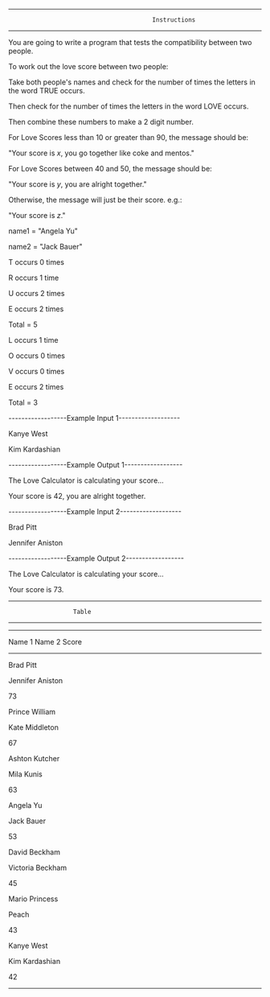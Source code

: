 
______________________________________________________________________________________________________________

                                            Instructions
                                            
_______________________________________________________________________________________________________________


You are going to write a program that tests the compatibility between two people.

To work out the love score between two people:

Take both people's names and check for the number of times the letters in the word TRUE occurs.

Then check for the number of times the letters in the word LOVE occurs.

Then combine these numbers to make a 2 digit number.

For Love Scores less than 10 or greater than 90, the message should be:

"Your score is *x*, you go together like coke and mentos."

For Love Scores between 40 and 50, the message should be:

"Your score is *y*, you are alright together."

Otherwise, the message will just be their score. e.g.:

"Your score is *z*."

name1 = "Angela Yu"

name2 = "Jack Bauer"

T occurs 0 times

R occurs 1 time

U occurs 2 times

E occurs 2 times

Total = 5

L occurs 1 time

O occurs 0 times

V occurs 0 times

E occurs 2 times

Total = 3

------------------Example Input 1-------------------

Kanye West

Kim Kardashian

------------------Example Output 1------------------

The Love Calculator is calculating your score...

Your score is 42, you are alright together.

------------------Example Input 2-------------------

Brad Pitt

Jennifer Aniston

------------------Example Output 2------------------

The Love Calculator is calculating your score...

Your score is 73.

----------------------------------------------------------
                      Table
----------------------------------------------------------

________________________________________________________


 Name 1	           Name 2	                   Score

________________________________________________________


Brad Pitt	        

Jennifer Aniston	         

73


Prince William	  

Kate Middleton	           

67


Ashton Kutcher	  

Mila Kunis	               

63


Angela Yu	        

Jack Bauer	               

53


David Beckham	    

Victoria Beckham	         

45


Mario	Princess    

Peach	                     

43


Kanye West	     

Kim Kardashian	           

42


________________________________________________________________________________________________________________

